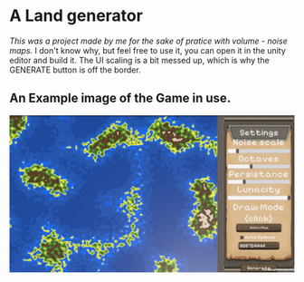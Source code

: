 # A Land generator

*This was a project made by me for the sake of pratice with volume - noise maps.*
I don't know why, but feel free to use it, you can open it in the unity editor and build it.
The UI scaling is a bit messed up, which is why the GENERATE button is off the border.

## An Example image of the Game in use.
![An example image](ExamplePhoto.jpg)


